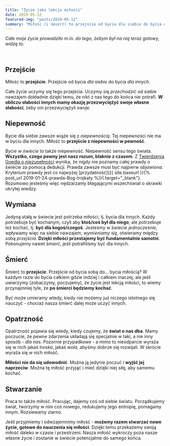 ```yaml
---
title: "Życie jako lekcja miłości"
date: 2019-05-12
featured-img: "posts/2019-05-12"
summary: "Miłośc (i śmierć) to przejście od bycia dla siebie do bycia dla innych."
---
```


*Całe moje życie prowadziło m.in. do tego, żebym był na nią teraz gotowy, widzę to.*

<br>

## Przejście

Miłośc to **przejście**. Przejście od bycia *dla siebie* do bycia *dla innych*.

Całe życie uczymy się tego przejścia. Uczymy się *przechodzić* od siebie nawzajem dokładnie dzięki temu, że nikt z nas tego do końca nie potrafi. **W obliczu słabości innych mamy okazję przezwyciężyć swoje własne słabości**, żeby oni przezwyciężyli swoje.

## Niepewność

Bycie dla siebie zawsze wiąże się z *niepewnością*. Tej niepewności nie ma w byciu dla innych. Miłość to **przejście z niepewności w pewność**.

*Bycie w świecie* to także niepewność. Niepewność sensu tego świata. **Wszystko, czego pewny jest nasz rozum, blaknie z czasem**. Z [Twierdzenia Goedla o niezupełności][goedel-wiki] wynika, że nigdy nie poznamy całej prawdy o świecie za pomocą dedukcji. Prawda zawsze musi być najpierw *objawiona*. Kryterium prawdy jest co najwyżej [przydatność]({{ site.baseurl }}{% post_url 2019-01-24-prawda-Bog-trojkaty %}){:target="_blank"}. Rozumowo jesteśmy więc nędzarzamy błagającymi wszechświat o skrawki ukrytej wiedzy.

## Wymiana

Jedyną stałą w świecie jest potrzeba miłości, tj. bycia dla innych. Każdy potrzebuje być kochanym, czyli aby **ktoś/coś był dla niego**; ale potrzebuje też kochać, tj. **być dla kogoś/czegoś**. Jesteśmy w świecie *jednocześnie*, wpływamy więc na siebie nawzajem, *wymieniamy się*, otwieramy między sobą *przejścia*. **Dzięki miłości przestajemy być fundamentalnie samotni**. Pokonujemy nawet śmierć, jeśli potrafiliśmy być dla innych.

## Śmierć

Śmierć to **przejście**. Przejście od bycia sobą do... bycia miłością? W każdym razie do bycia całkiem gdzie indziej i całkiem inaczej, ale jeśli uwierzymy (zobaczymy, poczujemy), że życie jest lekcją miłości, to wiemy przynajmniej tyle, że **po śmierci będziemy kochać**.

Być może umieramy wtedy, kiedy nie możemy już niczego istotnego się nauczyć - chociaż nasza śmierć dalej może uczyć innych.

## Opatrzność

Opatrzność pojawia się wtedy, kiedy czujemy, że **świat o nas dba**. Mamy poczucie, że pewne zdarzenia układają się specjalnie w taki, a nie inny sposób - *dla nas*. Pozornie przypadkowe - a mimo to nieodparcie wyraża się w nich jakaś *troska*, jakaś *wola*, abyśmy dobrze się rozwijali. W skrócie wyraża się w nich miłość. 

**Miłości nie da się udowodnić**. Można ją jedynie poczuć i **wyjść jej naprzeciw**. Można tę miłość przyjąć i mieć dzięki niej siłę, aby samemu kochać.

## Stwarzanie

Praca to także miłość. Pracując, dajemy coś od siebie światu. Porządkujemy świat, tworzymy w nim coś nowego, redukujemy jego entropię, pomagamy innym. Rozsiewamy ziarno.

Jeśli przyjmiemy i odwzajemnimy miłość - **możemy razem stwarzać nowe życie, gotowe do nauczenia się miłości**. Dzięki temu przekażemy swoją miłość daleko w czasie i przestrzeni. Nasza miłość wykroczy poza nasze własne życie i zostanie w świecie potencjalnie do samego końca.

<br>


[goedel-wiki]: https://en.wikipedia.org/wiki/G%C3%B6del%27s_incompleteness_theorems
